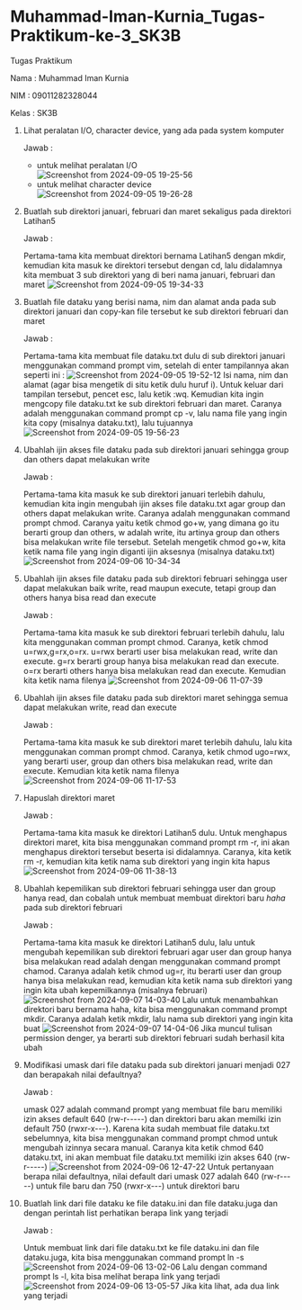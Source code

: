 # Muhammad-Iman-Kurnia_Tugas-Praktikum-ke-3_SK3B

Tugas Praktikum

Nama  : Muhammad Iman Kurnia

NIM   : 09011282328044

Kelas : SK3B

1. Lihat peralatan I/O, character device, yang ada pada system komputer
   
   Jawab :
   
   - untuk melihat peralatan I/O
     ![Screenshot from 2024-09-05 19-25-56](https://github.com/user-attachments/assets/da4f218f-25ba-451c-9ba5-0a445fad0db4)
   - untuk melihat character device
     ![Screenshot from 2024-09-05 19-26-28](https://github.com/user-attachments/assets/a76c8d16-6b72-489d-883f-fa641eb748fe)

2. Buatlah sub direktori januari, februari dan maret sekaligus pada direktori Latihan5
   
   Jawab :
   
   Pertama-tama kita membuat direktori bernama Latihan5 dengan mkdir, kemudian kita masuk ke direktori tersebut dengan cd, lalu didalamnya kita membuat 3 sub direktori yang     di beri nama januari, februari dan maret
   ![Screenshot from 2024-09-05 19-34-33](https://github.com/user-attachments/assets/7a73ee3e-2b03-4337-ad66-9a20253e4e0a)

3. Buatlah file dataku yang berisi nama, nim dan alamat anda pada sub direktori januari dan copy-kan file tersebut ke sub direktori februari dan maret
   
   Jawab :
   
   Pertama-tama kita membuat file dataku.txt dulu di sub direktori januari menggunakan command prompt vim, setelah di enter tampilannya akan seperti ini :
   ![Screenshot from 2024-09-05 19-52-12](https://github.com/user-attachments/assets/8a0e7567-eccf-427e-9863-e762a519b3b3)
   Isi nama, nim dan alamat (agar bisa mengetik di situ ketik dulu huruf i). Untuk keluar dari tampilan tersebut, pencet esc, lalu ketik :wq. Kemudian kita ingin mengcopy       file dataku.txt ke sub direktori februari dan maret. Caranya adalah menggunakan command prompt cp -v, lalu nama file yang ingin kita copy (misalnya dataku.txt), lalu         tujuannya
   ![Screenshot from 2024-09-05 19-56-23](https://github.com/user-attachments/assets/347e481e-3f75-4833-a74c-223922054ef4)

4. Ubahlah ijin akses file dataku pada sub direktori januari sehingga group dan others dapat melakukan write

   Jawab :

   Pertama-tama kita masuk ke sub direktori januari terlebih dahulu, kemudian kita ingin mengubah ijin akses file dataku.txt agar group dan others dapat melakukan write.        Caranya adalah menggunakan command prompt chmod. Caranya yaitu ketik chmod go+w, yang dimana go itu berarti group dan others, w adalah write, itu artinya group dan others    bisa melakukan write file tersebut. Setelah mengetik chmod go+w, kita ketik nama file yang ingin diganti ijin aksesnya (misalnya dataku.txt)
   ![Screenshot from 2024-09-06 10-34-34](https://github.com/user-attachments/assets/99b8e756-c550-4f9e-8068-d26c4f7fc5b0)

5. Ubahlah ijin akses file dataku pada sub direktori februari sehingga user dapat melakukan baik write, read maupun execute, tetapi group dan others hanya bisa read dan         execute

   Jawab :

   Pertama-tama kita masuk ke sub direktori februari terlebih dahulu, lalu kita menggunakan comman prompt chmod. Caranya, ketik chmod u=rwx,g=rx,o=rx. u=rwx berarti user        bisa melakukan read, write dan execute. g=rx berarti group hanya bisa melakukan read dan execute. o=rx berarti others hanya bisa melakukan read dan execute. Kemudian kita    ketik nama filenya
   ![Screenshot from 2024-09-06 11-07-39](https://github.com/user-attachments/assets/6fab3612-2024-455c-8cfd-1017a1922b0b)

6. Ubahlah ijin akses file dataku pada sub direktori maret sehingga semua dapat melakukan write, read dan execute

   Jawab :

   Pertama-tama kita masuk ke sub direktori maret terlebih dahulu, lalu kita menggunakan comman prompt chmod. Caranya, ketik chmod ugo=rwx, yang berarti user, group dan         others bisa melakukan read, write dan execute. Kemudian kita ketik nama filenya
   ![Screenshot from 2024-09-06 11-17-53](https://github.com/user-attachments/assets/9c12c636-eb16-426e-b4e1-3872ed206619)

7. Hapuslah direktori maret

   Jawab :

   Pertama-tama kita masuk ke direktori Latihan5 dulu. Untuk menghapus direktori maret, kita bisa menggunakan command prompt rm -r, ini akan menghapus direktori tersebut        beserta isi didalamnya. Caranya, kita ketik rm -r, kemudian kita ketik nama sub direktori yang ingin kita hapus
   ![Screenshot from 2024-09-06 11-38-13](https://github.com/user-attachments/assets/711a3463-1e1a-4acd-8b06-afe94ab22ebe)

8. Ubahlah kepemilikan sub direktori februari sehingga user dan group hanya read, dan cobalah untuk membuat membuat direktori baru _haha_ pada sub direktori februari

   Jawab :
   
   Pertama-tama kita masuk ke direktori Latihan5 dulu, lalu untuk mengubah kepemilikan sub direktori februari agar user dan group hanya bisa melakukan read adalah dengan menggunakan command prompt chamod. Caranya adalah ketik chmod ug=r, itu berarti user dan group hanya bisa melakukan read, kemudian kita ketik nama sub direktori yang ingin kita ubah kepemilkannya (misalnya februari)
     ![Screenshot from 2024-09-07 14-03-40](https://github.com/user-attachments/assets/23fdedb4-a828-4b37-9d4d-bafe94d9fec1)
   Lalu untuk menambahkan direktori baru bernama haha, kita bisa menggunakan command prompt mkdir. Caranya adalah ketik mkdir, lalu nama sub direktori yang ingin kita buat
     ![Screenshot from 2024-09-07 14-04-06](https://github.com/user-attachments/assets/eac5a809-284d-477a-907b-aa75d88445c9)
   Jika muncul tulisan permission denger, ya berarti sub direktori februari sudah berhasil kita ubah

9. Modifikasi umask dari file dataku pada sub direktori januari menjadi 027 dan berapakah nilai defaultnya?

   Jawab :

   umask 027 adalah command prompt yang membuat file baru memiliki izin akses default 640 (rw-r-----) dan direktori baru akan memilki izin default 750 (rwxr-x---). Karena       kita sudah membuat file dataku.txt sebelumnya, kita bisa menggunakan command prompt chmod untuk mengubah izinnya secara manual. Caranya kita ketik chmod 640 dataku.txt,      ini akan membuat file dataku.txt memiliki izin akses 640 (rw-r-----)
   ![Screenshot from 2024-09-06 12-47-22](https://github.com/user-attachments/assets/e68a5fd2-8415-4282-8e8d-726c380eb5d1)
   Untuk pertanyaan berapa nilai defaultnya, nilai default dari umask 027 adalah 640 (rw-r-----) untuk file baru dan 750 (rwxr-x---) untuk direktori baru

10. Buatlah link dari file dataku ke file dataku.ini dan file dataku.juga dan dengan perintah list perhatikan berapa link yang terjadi

    Jawab :

    Untuk membuat link dari file dataku.txt ke file dataku.ini dan file dataku.juga, kita bisa menggunakan command prompt ln -s
    ![Screenshot from 2024-09-06 13-02-06](https://github.com/user-attachments/assets/6be84b7f-88cb-49ca-b9b6-57a5373b8bb0)
    Lalu dengan command prompt ls -l, kita bisa melihat berapa link yang terjadi
    ![Screenshot from 2024-09-06 13-05-57](https://github.com/user-attachments/assets/4199a3ec-2a08-44ab-ad24-b613ff4463cd)
    Jika kita lihat, ada dua link yang terjadi



